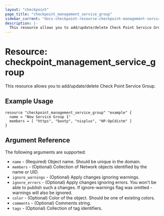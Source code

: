 ```yaml
---
layout: "checkpoint"
page_title: "checkpoint_management_service_group"
sidebar_current: "docs-checkpoint-resource-checkpoint-management-service-group"
description: |-
  This resource allows you to add/update/delete Check Point Service Group.
---
```


# Resource: checkpoint_management_service_group

This resource allows you to add/update/delete Check Point Service Group.

## Example Usage


```hcl
resource "checkpoint_management_service_group" "example" {
  name = "New Service Group 1"
  members = [ "https", "bootp", "nisplus", "HP-OpCdistm" ]
}

```

## Argument Reference

The following arguments are supported:

* `name` - (Required) Object name. Should be unique in the domain.
* `members` - (Optional) Collection of Network objects identified by the name or UID.
* `ignore_warnings` - (Optional) Apply changes ignoring warnings.
* `ignore_errors` - (Optional) Apply changes ignoring errors. You won't be able to publish such a changes. If ignore-warnings flag was omitted - warnings will also be ignored.
* `color` - (Optional) Color of the object. Should be one of existing colors.
* `comments` - (Optional) Comments string.
* `tags` - (Optional) Collection of tag identifiers.
